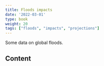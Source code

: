 ```yaml
---
title: Floods impacts
date: '2022-03-01'
type: book
weight: 20
tags: ["floods", "impacts", "projections"]
---
```


Some data on global floods.

## Content

